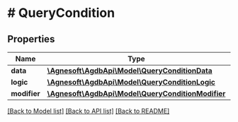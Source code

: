 # # QueryCondition

## Properties

Name | Type | Description | Notes
------------ | ------------- | ------------- | -------------
**data** | [**\Agnesoft\\AgdbApi\Model\QueryConditionData**](QueryConditionData.md) |  |
**logic** | [**\Agnesoft\\AgdbApi\Model\QueryConditionLogic**](QueryConditionLogic.md) |  |
**modifier** | [**\Agnesoft\\AgdbApi\Model\QueryConditionModifier**](QueryConditionModifier.md) |  |

[[Back to Model list]](../../README.md#models) [[Back to API list]](../../README.md#endpoints) [[Back to README]](../../README.md)
